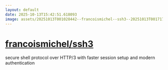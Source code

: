 ```yaml
---
layout: default
date: 2025-10-13T15:42:51.618093
image: assets/20251013T001028442--francoismichel--ssh3--20251013T001717900--cropped.png
---
```


# [francoismichel/ssh3](https://github.com/francoismichel/ssh3)

secure shell protocol over HTTP/3 with faster session setup and modern authentication
